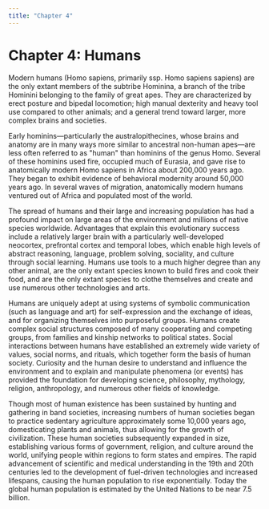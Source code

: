 ```yaml
---
title: "Chapter 4"
---
```


# Chapter 4: Humans

Modern humans (Homo sapiens, primarily ssp. Homo sapiens sapiens) are the only extant members of the subtribe Hominina, a branch of the tribe Hominini belonging to the family of great apes. They are characterized by erect posture and bipedal locomotion; high manual dexterity and heavy tool use compared to other animals; and a general trend toward larger, more complex brains and societies.

Early hominins—particularly the australopithecines, whose brains and anatomy are in many ways more similar to ancestral non-human apes—are less often referred to as "human" than hominins of the genus Homo. Several of these hominins used fire, occupied much of Eurasia, and gave rise to anatomically modern Homo sapiens in Africa about 200,000 years ago. They began to exhibit evidence of behavioral modernity around 50,000 years ago. In several waves of migration, anatomically modern humans ventured out of Africa and populated most of the world.

The spread of humans and their large and increasing population has had a profound impact on large areas of the environment and millions of native species worldwide. Advantages that explain this evolutionary success include a relatively larger brain with a particularly well-developed neocortex, prefrontal cortex and temporal lobes, which enable high levels of abstract reasoning, language, problem solving, sociality, and culture through social learning. Humans use tools to a much higher degree than any other animal, are the only extant species known to build fires and cook their food, and are the only extant species to clothe themselves and create and use numerous other technologies and arts.

Humans are uniquely adept at using systems of symbolic communication (such as language and art) for self-expression and the exchange of ideas, and for organizing themselves into purposeful groups. Humans create complex social structures composed of many cooperating and competing groups, from families and kinship networks to political states. Social interactions between humans have established an extremely wide variety of values, social norms, and rituals, which together form the basis of human society. Curiosity and the human desire to understand and influence the environment and to explain and manipulate phenomena (or events) has provided the foundation for developing science, philosophy, mythology, religion, anthropology, and numerous other fields of knowledge.

Though most of human existence has been sustained by hunting and gathering in band societies, increasing numbers of human societies began to practice sedentary agriculture approximately some 10,000 years ago, domesticating plants and animals, thus allowing for the growth of civilization. These human societies subsequently expanded in size, establishing various forms of government, religion, and culture around the world, unifying people within regions to form states and empires. The rapid advancement of scientific and medical understanding in the 19th and 20th centuries led to the development of fuel-driven technologies and increased lifespans, causing the human population to rise exponentially. Today the global human population is estimated by the United Nations to be near 7.5 billion.
